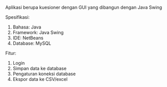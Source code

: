 Aplikasi berupa kuesioner dengan GUI yang dibangun dengan Java Swing

Spesifikasi:
1. Bahasa: Java
2. Framework: Java Swing
3. IDE: NetBeans
4. Database: MySQL

Fitur:
1. Login
2. Simpan data ke database
3. Pengaturan koneksi database
4. Ekspor data ke CSV/excel
